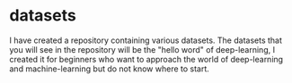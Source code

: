 # datasets
I have created a repository containing various datasets. The datasets that you will see in the repository will be the "hello word" of deep-learning, I created it for beginners who want to approach the world of deep-learning and machine-learning but do not know where to start.
